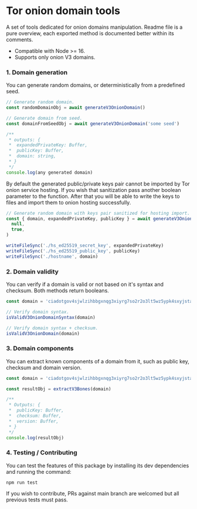 # Tor onion domain tools

A set of tools dedicated for onion domains manipulation. Readme file is a pure overview, each exported method is documented better within its comments.

- Compatible with Node >= 16.
- Supports only onion V3 domains.

### 1. Domain generation

You can generate random domains, or deterministically from a predefined seed.

```js
// Generate random domain.
const randomDomainObj = await generateV3OnionDomain()

// Generate domain from seed.
const domainFromSeedObj = await generateV3OnionDomain('some seed')

/**
 * outputs: {
 *  expandedPrivateKey: Buffer,
 *  publicKey: Buffer,
 *  domain: string,
 * }
 */
console.log(any generated domain)
```

By default the generated public/private keys pair cannot be imported by Tor onion service hosting. If you wish that sanitization pass another boolean parameter to the function. After that you will be able to write the keys to files and import them to onion hosting successfully.

```js
// Generate random domain with keys pair sanitized for hosting import.
const { domain, expandedPrivateKey, publicKey } = await generateV3OnionDomain(
  null,
  true,
)

writeFileSync('./hs_ed25519_secret_key', expandedPrivateKey)
writeFileSync('./hs_ed25519_public_key', publicKey)
writeFileSync('./hostname', domain)
```

### 2. Domain validity

You can verify if a domain is valid or not based on it's syntax and checksum. Both methods return booleans.

```js
const domain = 'ciadotgov4sjwlzihbbgxnqg3xiyrg7so2r2o3lt5wz5ypk4sxyjstad.onion'

// Verify domain syntax.
isValidV3OnionDomainSyntax(domain)

// Verify domain syntax + checksum.
isValidV3OnionDomain(domain)
```

### 3. Domain components

You can extract known components of a domain from it, such as public key, checksum and domain version.

```js
const domain = 'ciadotgov4sjwlzihbbgxnqg3xiyrg7so2r2o3lt5wz5ypk4sxyjstad.onion'

const resultObj = extractV3Bones(domain)

/**
 * Outputs: {
 *  publicKey: Buffer,
 *  checksum: Buffer,
 *  version: Buffer,
 * }
 */
console.log(resultObj)
```

### 4. Testing / Contributing

You can test the features of this package by installing its dev dependencies and running the command:

```
npm run test
```

If you wish to contribute, PRs against main branch are welcomed but all previous tests must pass.
